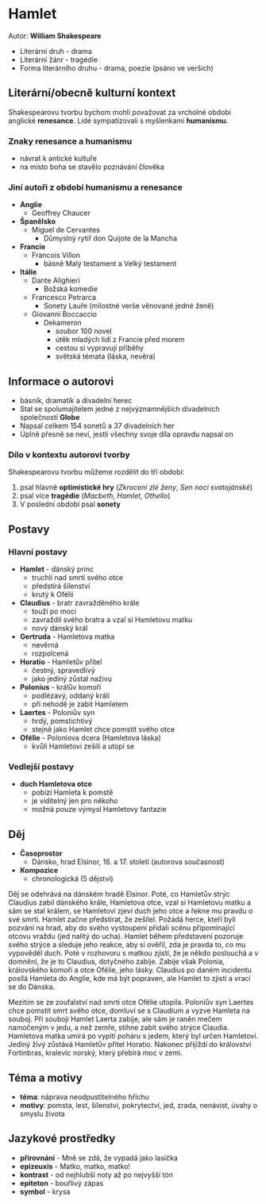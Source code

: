 # Hamlet

Autor: **William Shakespeare**

 - Literární druh - drama
 - Literární žánr - tragédie
 - Forma literárního druhu - drama, poezie (psáno ve verších)

## Literární/obecně kulturní kontext

Shakespearovu tvorbu bychom mohli považovat za vrcholné období anglické **renesance**. Lidé sympatizovali s myšlenkami **humanismu**.

### Znaky renesance a humanismu
 - návrat k antické kultuře
 - na místo boha se stavělo poznávání člověka

### Jiní autoři z období humanismu a renesance
 - **Anglie**
   - Geoffrey Chaucer
 - **Španělsko**
   - Miguel de Cervantes
     - Důmyslný rytíř don Quijote de la Mancha
 - **Francie**
   - Francois Villon
     - básně Malý testament a Velký testament
 - **Itálie**
   - Dante Alighieri
     - Božská komedie
   - Francesco Petrarca
     - Sonety Lauře (milostné verše věnované jedné ženě)
   - Giovanni Boccaccio
     - Dekameron
       - soubor 100 novel
       - útěk mladých lidí z Francie před morem
       - cestou si vypravují příběhy
       - světská témata (láska, nevěra)

## Informace o autorovi
 - básník, dramatik a divadelní herec
 - Stal se spolumajitelem jedné z nejvýznamnějších divadelních společností **Globe** 
 - Napsal celkem 154 sonetů a 37 divadelních her
 - Úplně přesně se neví, jestli všechny svoje díla opravdu napsal on

### Dílo v kontextu autorovi tvorby

Shakespearovu tvorbu můžeme rozdělit do tří období:

 1. psal hlavně **optimistické hry** (*Zkrocení zlé ženy*, *Sen noci svatojánské*)
 2. psal více **tragédie** (*Macbeth*, *Hamlet*, *Othello*)
 3. V poslední období psal **sonety**

## Postavy

### Hlavní postavy
 - **Hamlet** - dánský princ
   - truchlí nad smrtí svého otce
   - předstírá šílenství
   - krutý k Ofélii
 - **Claudius** - bratr zavražděného krále
   - touží po moci
   - zavraždil svého bratra a vzal si Hamletovu matku
   - nový dánský král
 - **Gertruda** - Hamletova matka
   - nevěrná
   - rozpolcená
 - **Horatio** - Hamletův přítel
   - čestný, spravedlivý
   - jako jediný zůstal naživu
 - **Polonius** - králův komoří
   - podlézavý, oddaný králi
   - při nehodě je zabit Hamletem
 - **Laertes** - Poloniův syn
   - hrdý, pomstichtivý
   - stejně jako Hamlet chce pomstít svého otce
 - **Ofélie** - Poloniova dcera (Hamletova láska)
   - kvůli Hamletovi zešílí a utopí se

### Vedlejší postavy
 - **duch Hamletova otce**
   - pobízí Hamleta k pomstě
   - je viditelný jen pro někoho
   - možná pouze výmysl Hamletovy fantazie

## Děj
 - **Časoprostor**
   - Dánsko, hrad Elsinor, 16. a 17. století (autorova současnost)
 - **Kompozice**
   - chronologická (5 dějství)

Děj se odehrává na dánském hradě Elsinor. Poté, co Hamletův strýc Claudius zabil dánského krále, Hamletova otce, vzal si Hamletovu matku a sám se stal králem, se Hamletovi zjeví duch jeho otce a řekne mu pravdu o své smrti. Hamlet začne předstírat, že zešílel. Požádá herce, kteří byli pozvání na hrad, aby do svého vystoupení přidali scénu připomínající otcovu vraždu (jed nalitý do ucha). Hamlet během představení pozoruje svého strýce a sleduje jeho reakce, aby si ověřil, zda je pravda to, co mu vypověděl duch. Poté v rozhovoru s matkou zjistí, že je někdo poslouchá a v domnění, že je to Claudius, dotyčného zabije. Zabije však Polonia, královského komoří a otce Ofélie, jeho lásky. Claudius po daném incidentu posílá Hamleta do Anglie, kde má být popraven, ale Hamlet to zjistí a vrací se do Dánska.

Mezitím se ze zoufalství nad smrtí otce Ofélie utopila. Poloniův syn Laertes chce pomstít smrt svého otce, domluví se s Claudium a vyzve Hamleta na souboj. Při souboji Hamlet Laerta zabije, ale sám je raněn mečem namočeným v jedu, a než zemře, stihne zabít svého strýce Claudia. Hamletova matka umírá po vypití poháru s jedem, který byl určen Hamletovi. Jediný živý zůstává Hamletův přitel Horatio. Nakonec přijíždí do království Fortinbras, kralevic norský, který přebírá moc v zemi.

## Téma a motivy
 - **téma**: náprava neodpustitelného hříchu
 - **motivy**: pomsta, lest, šílenství, pokrytectví, jed, zrada, nenávist, úvahy o smyslu života

## Jazykové prostředky
 - **přirovnání** - Mně se zdá, že vypadá jako lasička
 - **epizeuxis** - Matko, matko, matko!
 - **kontrast** - od nejhlubší noty až po nejvyšší tón
 - **epiteton** - bouřlivý zápas
 - **symbol** - krysa
